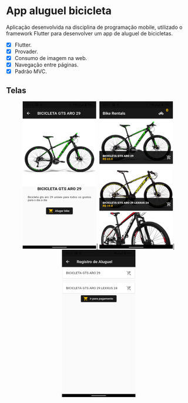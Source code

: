 # App aluguel bicicleta 

Aplicação desenvolvida na disciplina de programação mobile, utilizado o framework Flutter para desenvolver um app de aluguel de bicicletas.

- [x] Flutter.
- [x] Provader.
- [x] Consumo de imagem na web.
- [x] Navegação entre páginas.
- [x] Padrão MVC.

## Telas

<p align="center">
<img src="https://github.com/CharlestonRibeiro/Portfolio_web_flutter/blob/master/assets/assets/imagens/bike/detail.png?raw=true" width="200" height="400" />|
<img src="https://github.com/CharlestonRibeiro/Portfolio_web_flutter/blob/master/assets/assets/imagens/bike/home.png?raw=true" width="200" height="400" />|
<img src="https://github.com/CharlestonRibeiro/Portfolio_web_flutter/blob/master/assets/assets/imagens/bike/cart.png?raw=true" width="200" height="400" />
</p>


